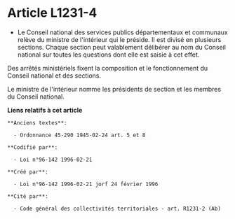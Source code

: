 # Article L1231-4

- Le Conseil national des services publics départementaux et communaux relève du ministre de l'intérieur qui le préside. Il
est divisé en plusieurs sections. Chaque section peut valablement délibérer au nom du Conseil national sur toutes les
questions dont elle est saisie à cet effet.

Des arrêtés ministériels fixent la composition et le fonctionnement du Conseil national et des sections.

Le ministre de l'intérieur nomme les présidents de section et les membres du Conseil national.

**Liens relatifs à cet article**

	**Anciens textes**:

	  - Ordonnance 45-290 1945-02-24 art. 5 et 8

	**Codifié par**:

	  - Loi n°96-142 1996-02-21

	**Créé par**:

	  - Loi n°96-142 1996-02-21 jorf 24 février 1996

	**Cité par**:

	  - Code général des collectivités territoriales - art. R1231-2 (Ab)
